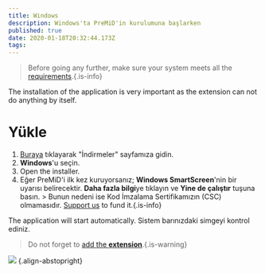 ```yaml
---
title: Windows
description: Windows'ta PreMiD'in kurulumuna başlarken
published: true
date: 2020-01-18T20:32:44.173Z
tags:
---
```


> Before going any further, make sure your system meets all the [requirements](/install/requirements).{.is-info}

The installation of the application is very important as the extension can not do anything by itself.

# Yükle
1. [Buraya](https://premid.app/downloads) tıklayarak "İndirmeler" sayfamıza gidin.
2. **Windows**'u seçin.
3. Open the installer.
4. Eğer PreMiD'i ilk kez kuruyorsanız; **Windows SmartScreen**'nin bir uyarısı belirecektir. **Daha fazla bilgi**ye tıklayın ve **Yine de çalıştır** tuşuna basın. > Bunun nedeni ise Kod İmzalama Sertifikamızın (CSC) olmamasıdır. [Support us](https://www.patreon.com/Timeraa) to fund it.{.is-info}

The application will start automatically. Sistem barınızdaki simgeyi kontrol ediniz.

> Do not forget to [add the **extension**](/install).{.is-warning}

![](https://a.icons8.com/djxbtnYm/GBjHDS/svg.svg) {.align-abstopright}